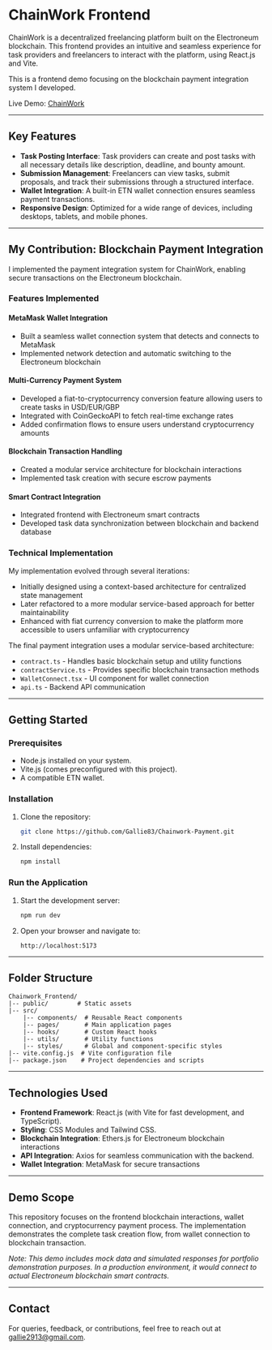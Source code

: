 # ChainWork Frontend

ChainWork is a decentralized freelancing platform built on the Electroneum blockchain. This frontend provides an intuitive and seamless experience for task providers and freelancers to interact with the platform, using React.js and Vite.

This is a frontend demo focusing on the blockchain payment integration system I developed.

Live Demo: [ChainWork](https://chainwork-payment.onrender.com/)

---

## Key Features

- **Task Posting Interface**: Task providers can create and post tasks with all necessary details like description, deadline, and bounty amount.
- **Submission Management**: Freelancers can view tasks, submit proposals, and track their submissions through a structured interface.
- **Wallet Integration**: A built-in ETN wallet connection ensures seamless payment transactions.
- **Responsive Design**: Optimized for a wide range of devices, including desktops, tablets, and mobile phones.

---

## My Contribution: Blockchain Payment Integration

I implemented the payment integration system for ChainWork, enabling secure transactions on the Electroneum blockchain.

### Features Implemented

#### MetaMask Wallet Integration

- Built a seamless wallet connection system that detects and connects to MetaMask
- Implemented network detection and automatic switching to the Electroneum blockchain

#### Multi-Currency Payment System

- Developed a fiat-to-cryptocurrency conversion feature allowing users to create tasks in USD/EUR/GBP
- Integrated with CoinGeckoAPI to fetch real-time exchange rates
- Added confirmation flows to ensure users understand cryptocurrency amounts

#### Blockchain Transaction Handling

- Created a modular service architecture for blockchain interactions
- Implemented task creation with secure escrow payments

#### Smart Contract Integration

- Integrated frontend with Electroneum smart contracts
- Developed task data synchronization between blockchain and backend database

### Technical Implementation

My implementation evolved through several iterations:

- Initially designed using a context-based architecture for centralized state management
- Later refactored to a more modular service-based approach for better maintainability
- Enhanced with fiat currency conversion to make the platform more accessible to users unfamiliar with cryptocurrency

The final payment integration uses a modular service-based architecture:

- `contract.ts` - Handles basic blockchain setup and utility functions
- `contractService.ts` - Provides specific blockchain transaction methods
- `WalletConnect.tsx` - UI component for wallet connection
- `api.ts` - Backend API communication

---

## Getting Started

### **Prerequisites**

- Node.js installed on your system.
- Vite.js (comes preconfigured with this project).
- A compatible ETN wallet.

### **Installation**

1. Clone the repository:
   ```bash
   git clone https://github.com/Gallie83/Chainwork-Payment.git
   ```
2. Install dependencies:
   ```bash
   npm install
   ```

### **Run the Application**

1. Start the development server:
   ```bash
   npm run dev
   ```
2. Open your browser and navigate to:
   ```
   http://localhost:5173
   ```

---

## Folder Structure

```
Chainwork_Frontend/
|-- public/        # Static assets
|-- src/
    |-- components/  # Reusable React components
    |-- pages/       # Main application pages
    |-- hooks/       # Custom React hooks
    |-- utils/       # Utility functions
    |-- styles/      # Global and component-specific styles
|-- vite.config.js  # Vite configuration file
|-- package.json    # Project dependencies and scripts
```

---

## Technologies Used

- **Frontend Framework**: React.js (with Vite for fast development, and TypeScript).
- **Styling**: CSS Modules and Tailwind CSS.
- **Blockchain Integration**: Ethers.js for Electroneum blockchain interactions
- **API Integration**: Axios for seamless communication with the backend.
- **Wallet Integration**: MetaMask for secure transactions

---

## Demo Scope

This repository focuses on the frontend blockchain interactions, wallet connection, and cryptocurrency payment process. The implementation demonstrates the complete task creation flow, from wallet connection to blockchain transaction.

_Note: This demo includes mock data and simulated responses for portfolio demonstration purposes. In a production environment, it would connect to actual Electroneum blockchain smart contracts._

---

## Contact

For queries, feedback, or contributions, feel free to reach out at gallie2913@gmail.com.
